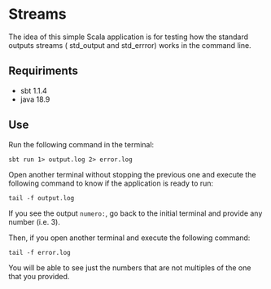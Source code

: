 # Streams

The idea of this simple Scala application is for testing how the standard outputs streams ( std_output and std_errror) works in the command line.

## Requiriments

* sbt 1.1.4
* java 18.9

## Use

Run the following command in the terminal:

```
sbt run 1> output.log 2> error.log
```

Open another terminal without stopping the previous one and execute the following command to know if the application is ready to run:

```
tail -f output.log
```

If you see the output `numero:`, go back to the initial terminal and provide any number (i.e. 3).

Then, if you open another terminal and execute the following command:

```
tail -f error.log
```

You will be able to see just the numbers that are not multiples of the one that you provided.


